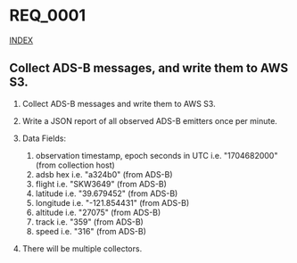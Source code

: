REQ_0001
========
[INDEX](https://github.com/guycole/mellow-hyena/blob/main/requirement/INDEX.md)

## Collect ADS-B messages, and write them to AWS S3. 

1. Collect ADS-B messages and write them to AWS S3.
1. Write a JSON report of all observed ADS-B emitters once per minute.
1. Data Fields:
    1. observation timestamp, epoch seconds in UTC i.e. "1704682000" (from collection host)
    1. adsb hex i.e. "a324b0" (from ADS-B)
    1. flight i.e. "SKW3649" (from ADS-B)
    1. latitude i.e. "39.679452" (from ADS-B)
    1. longitude i.e. "-121.854431" (from ADS-B)
    1. altitude i.e. "27075" (from ADS-B)
    1. track i.e. "359" (from ADS-B)
    1. speed i.e. "316" (from ADS-B)

1. There will be multiple collectors.
